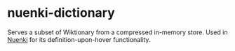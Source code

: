 # nuenki-dictionary

Serves a subset of Wiktionary from a compressed in-memory store. Used in [Nuenki](https://nuenki.app) for its definition-upon-hover functionality.